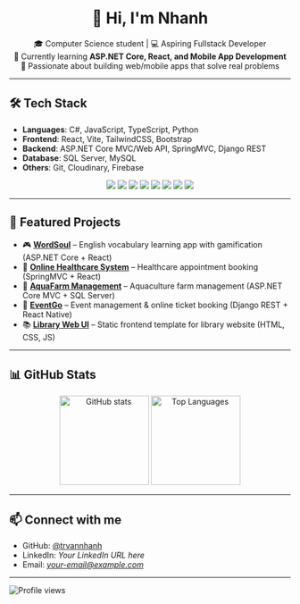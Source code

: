 <h1 align="center">👋 Hi, I'm Nhanh</h1>

<p align="center">
  🎓 Computer Science student | 💻 Aspiring Fullstack Developer <br/>
  🌱 Currently learning <b>ASP.NET Core, React, and Mobile App Development</b> <br/>
  🚀 Passionate about building web/mobile apps that solve real problems
</p>

---

## 🛠 Tech Stack

- **Languages**: C#, JavaScript, TypeScript, Python  
- **Frontend**: React, Vite, TailwindCSS, Bootstrap  
- **Backend**: ASP.NET Core MVC/Web API, SpringMVC, Django REST  
- **Database**: SQL Server, MySQL  
- **Others**: Git, Cloudinary, Firebase 

<p align="center">
  <img src="https://img.shields.io/badge/C%23-239120?style=for-the-badge&logo=c-sharp&logoColor=white" />
  <img src="https://img.shields.io/badge/JavaScript-F7DF1E?style=for-the-badge&logo=javascript&logoColor=black" />
  <img src="https://img.shields.io/badge/TypeScript-3178C6?style=for-the-badge&logo=typescript&logoColor=white" />
  <img src="https://img.shields.io/badge/React-20232A?style=for-the-badge&logo=react&logoColor=61DAFB" />
  <img src="https://img.shields.io/badge/ASP.NET%20Core-512BD4?style=for-the-badge&logo=dotnet&logoColor=white" />
  <img src="https://img.shields.io/badge/Django-092E20?style=for-the-badge&logo=django&logoColor=white" />
  <img src="https://img.shields.io/badge/MySQL-4479A1?style=for-the-badge&logo=mysql&logoColor=white" />
  <img src="https://img.shields.io/badge/SQL%20Server-CC2927?style=for-the-badge&logo=microsoft-sql-server&logoColor=white" />
</p>

---

## 📌 Featured Projects

- 🎮 [**WordSoul**](https://github.com/trvannhanh/wordsoul) – English vocabulary learning app with gamification (ASP.NET Core + React)  
- 🏥 [**Online Healthcare System**](https://github.com/trvannhanh/online-healthcare-system) – Healthcare appointment booking (SpringMVC + React)  
- 🌊 [**AquaFarm Management**](https://github.com/trvannhanh/AquaFarm) – Aquaculture farm management (ASP.NET Core MVC + SQL Server)  
- 🎫 [**EventGo**](https://github.com/trvannhanh/eventgo) – Event management & online ticket booking (Django REST + React Native)  
- 📚 [**Library Web UI**](https://github.com/trvannhanh/library-web-ui) – Static frontend template for library website (HTML, CSS, JS)  

---

## 📊 GitHub Stats

<p align="center">
  <img src="https://github-readme-stats.vercel.app/api?username=trvannhanh&show_icons=true&theme=radical" alt="GitHub stats" height="160"/>
  <img src="https://github-readme-stats.vercel.app/api/top-langs/?username=trvannhanh&layout=compact&theme=radical" alt="Top Languages" height="160"/>
</p>

---

## 📫 Connect with me

- GitHub: [@trvannhanh](https://github.com/trvannhanh)  
- LinkedIn: *Your LinkedIn URL here*  
- Email: *your-email@example.com*  

---

![Profile views](https://komarev.com/ghpvc/?username=trvannhanh&color=blue)
